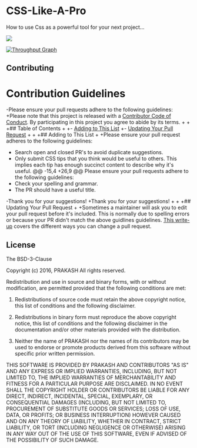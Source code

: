 # CSS-Like-A-Pro
How to use Css as a powerful tool for your next project...

![](https://dhirajkumarsingh.files.wordpress.com/2012/05/css.png?w=205&h=205)
 
 [![Throughput Graph](https://graphs.waffle.io/freecodecamp/freecodecamp/throughput.svg)](https://waffle.io/freecodecamp/freecodecamp/metrics)
 

  Contributing
  ------------

  # Contribution Guidelines
  
 -Please ensure your pull requests adhere to the following guidelines:
 +Please note that this project is released with a [Contributor Code of Conduct](code-of-conduct.md). By participating in this project you agree to abide by its terms.
 +
 +
 +## Table of Contents
 +
 +- [Adding to This List](#adding-to-this-list)
 +- [Updating Your Pull Request](#updating-your-pull-request)
 +
 +
 +## Adding to This List
 +
 +Please ensure your pull request adheres to the following guidelines:
  
  * Search open and closed PR's to avoid duplicate suggestions.
  * Only submit CSS tips that you think would be useful to others. This implies each tip has enough succinct content to describe why it's useful.
 @@ -15,4 +26,9 @@ Please ensure your pull requests adhere to the following guidelines:
  * Check your spelling and grammar.
  * The PR should have a useful title.
  
 -Thank you for your suggestions!
 +Thank you for your suggestions!
 +
 +
 +## Updating Your Pull Request
 +
 +Sometimes a maintainer will ask you to edit your pull request before it's included. This is normally due to spelling errors or because your PR didn't match the above guidlines guidelines. [This write-up](https://github.com/RichardLitt/docs/blob/master/amending-a-commit-guide.md) covers the different ways you can change a pull request.
 
  
  License
  -------
 
 The BSD-3-Clause
 
 Copyright (c) 2016, PRAKASH
 All rights reserved.
 
 Redistribution and use in source and binary forms, with or without modification, are permitted provided that the following conditions are met:
 
 1. Redistributions of source code must retain the above copyright notice, this list of conditions and the following disclaimer.
 
 2. Redistributions in binary form must reproduce the above copyright notice, this list of conditions and the following disclaimer in the documentation and/or other materials provided with the distribution.
 
 3. Neither the name of PRAKASH nor the names of its contributors may be used to endorse or promote products derived from this software without specific prior written permission.
 
 THIS SOFTWARE IS PROVIDED BY PRAKASH AND CONTRIBUTORS "AS IS" AND ANY EXPRESS OR IMPLIED WARRANTIES, INCLUDING, BUT NOT LIMITED TO, THE IMPLIED WARRANTIES OF MERCHANTABILITY AND FITNESS FOR A PARTICULAR PURPOSE ARE DISCLAIMED. IN NO EVENT SHALL THE COPYRIGHT HOLDER OR CONTRIBUTORS BE LIABLE FOR ANY DIRECT, INDIRECT, INCIDENTAL, SPECIAL, EXEMPLARY, OR CONSEQUENTIAL DAMAGES (INCLUDING, BUT NOT LIMITED TO, PROCUREMENT OF SUBSTITUTE GOODS OR SERVICES; LOSS OF USE, DATA, OR PROFITS; OR BUSINESS INTERRUPTION) HOWEVER CAUSED AND ON ANY THEORY OF LIABILITY, WHETHER IN CONTRACT, STRICT LIABILITY, OR TORT (INCLUDING NEGLIGENCE OR OTHERWISE) ARISING IN ANY WAY OUT OF THE USE OF THIS SOFTWARE, EVEN IF ADVISED OF THE POSSIBILITY OF SUCH DAMAGE.
